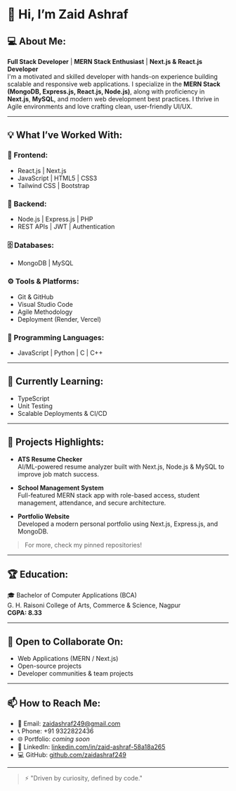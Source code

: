 # 👋 Hi, I’m Zaid Ashraf

## 💻 About Me:

**Full Stack Developer** | **MERN Stack Enthusiast** | **Next.js & React.js Developer**  
I'm a motivated and skilled developer with hands-on experience building scalable and responsive web applications. I specialize in the **MERN Stack (MongoDB, Express.js, React.js, Node.js)**, along with proficiency in **Next.js**, **MySQL**, and modern web development best practices. I thrive in Agile environments and love crafting clean, user-friendly UI/UX.

---

## 💡 What I’ve Worked With:

### 🧠 Frontend:
- React.js | Next.js  
- JavaScript | HTML5 | CSS3  
- Tailwind CSS | Bootstrap

### 🔧 Backend:
- Node.js | Express.js | PHP  
- REST APIs | JWT | Authentication  

### 🗄️ Databases:
- MongoDB | MySQL  

### ⚙️ Tools & Platforms:
- Git & GitHub  
- Visual Studio Code  
- Agile Methodology  
- Deployment (Render, Vercel)

### 💬 Programming Languages:
- JavaScript | Python | C | C++

---

## 🎯 Currently Learning:
- TypeScript  
- Unit Testing  
- Scalable Deployments & CI/CD

---

## 📂 Projects Highlights:
- **ATS Resume Checker**  
  AI/ML-powered resume analyzer built with Next.js, Node.js & MySQL to improve job match success.

- **School Management System**  
  Full-featured MERN stack app with role-based access, student management, attendance, and secure architecture.

- **Portfolio Website**  
  Developed a modern personal portfolio using Next.js, Express.js, and MongoDB.

> For more, check my pinned repositories!

---

## 🏆 Education:
🎓 Bachelor of Computer Applications (BCA)  
G. H. Raisoni College of Arts, Commerce & Science, Nagpur  
**CGPA: 8.33**

---

## 🤝 Open to Collaborate On:
- Web Applications (MERN / Next.js)
- Open-source projects  
- Developer communities & team projects

---

## 📫 How to Reach Me:

- 📧 Email: [zaidashraf249@gmail.com](mailto:zaidashraf249@gmail.com)  
- 📞 Phone: +91 9322822436  
- 🌐 Portfolio: *coming soon*  
- 🔗 LinkedIn: [linkedin.com/in/zaid-ashraf-58a18a265](https://linkedin.com/in/zaid-ashraf-58a18a265)  
- 💻 GitHub: [github.com/zaidashraf249](https://github.com/zaidashraf249)

---

> ⚡ "Driven by curiosity, defined by code."  
